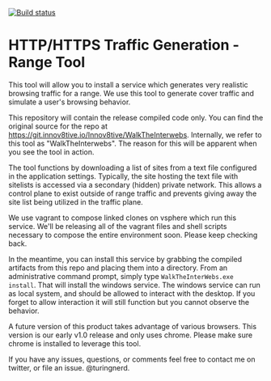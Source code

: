 [![Build status](https://ci.appveyor.com/api/projects/status/yuyfcrhjgvvc9og9/branch/master?svg=true)](https://ci.appveyor.com/project/theturingnerd/walktheinterwebs/branch/master)


# HTTP/HTTPS Traffic Generation - Range Tool

This tool will allow you to install a service which generates very realistic browsing traffic for a range. We use this tool to generate cover traffic and simulate a user's browsing behavior.

This repository will contain the release compiled code only. You can find the original source for the repo at https://git.innov8tive.io/Innov8tive/WalkTheInterwebs. Internally, we refer to this tool as "WalkTheInterwebs". The reason for this will be apparent when you see the tool in action.

The tool functions by downloading a list of sites from a text file configured in the application settings. Typically, the site hosting the text file with sitelists is accessed via a secondary (hidden) private network. This allows a control plane to exist outside of range traffic and prevents giving away the site list being utilized in the traffic plane.

We use vagrant to compose linked clones on vsphere which run this service. We'll be releasing all of the vagrant files and shell scripts necessary to compose the entire environment soon. Please keep checking back.

In the meantime, you can install this service by grabbing the compiled artifacts from this repo and placing them into a directory. From an administrative command prompt, simply type `WalkTheInterWebs.exe install`. That will install the windows service. The windows service can run as local system, and should be allowed to interact with the desktop. If you forget to allow interaction it will still function but you cannot observe the behavior.

A future version of this product takes advantage of various browsers. This version is our early v1.0 release and only uses chrome. Please make sure chrome is installed to leverage this tool.

If you have any issues, questions, or comments feel free to contact me on twitter, or file an issue. @turingnerd.
